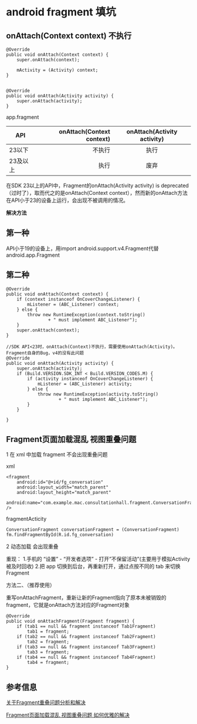 # android fragment 填坑 #

## onAttach(Context context) 不执行 ##

 	@Override
    public void onAttach(Context context) {
        super.onAttach(context);

        mActivity = (Activity) context;
    }


	@Override
    public void onAttach(Activity activity) {
        super.onAttach(activity);
    }


app.fragment

| API | onAttach(Context context) | onAttach(Activity activity) |
| --- | -----:					  | :---:|
| 23以下   | 不执行 | 执行|
| 23及以上   | 执行 | 废弃|

在SDK 23以上的API中，Fragment的onAttach(Activity activity) is deprecated（过时了），取而代之的是onAttach(Context context），然而新的onAttach方法在API小于23的设备上运行，会出现不被调用的情况。

**解决方法**

第一种
---------------

 API小于19的设备上，用import android.support.v4.Fragment代替android.app.Fragment

第二种
-----------

	
	@Override
    public void onAttach(Context context) {
        if (context instanceof OnCoverChangeListener) {
            mListener = (ABC_Listener) context;
        } else {
            throw new RuntimeException(context.toString()
                    + " must implement ABC_Listener");
        }
        super.onAttach(context);
    }

    //SDK API<23时，onAttach(Context)不执行，需要使用onAttach(Activity)。Fragment自身的Bug，v4的没有此问题
    @Override
    public void onAttach(Activity activity) {
        super.onAttach(activity);
        if (Build.VERSION.SDK_INT < Build.VERSION_CODES.M) {
            if (activity instanceof OnCoverChangeListener) {
                mListener = (ABC_Listener) activity;
            } else {
                throw new RuntimeException(activity.toString()
                        + " must implement ABC_Listener");
            }
        }

    }


## Fragment页面加载混乱 视图重叠问题  ##

1 在 xml 中加载 fragment 不会出现重叠问题

xml

	<fragment
        android:id="@+id/fg_conversation"
        android:layout_width="match_parent"
        android:layout_height="match_parent"
        android:name="com.example.mac.consultationhall.fragment.ConversationFragment" />

fragmentActicity 

	ConversationFragment conversationFragment = (ConversationFragment) fm.findFragmentById(R.id.fg_conversation)



2 动态加载 会出现重叠

重现：
1.手机的 “设置” - “开发者选项” - 打开”不保留活动”(主要用于模拟Activity被及时回收) 
2.把 app 切换到后台，再重新打开，通过点按不同的 tab 来切换 Fragment 


方法二、（推荐使用）

重写onAttachFragment，重新让新的Fragment指向了原本未被销毁的fragment，它就是onAttach方法对应的Fragment对象

 	@Override
    public void onAttachFragment(Fragment fragment) {
        if (tab1 == null && fragment instanceof Tab1Fragment)
            tab1 = fragment;
        if (tab2 == null && fragment instanceof Tab2Fragment)
            tab2 = fragment;
        if (tab3 == null && fragment instanceof Tab3Fragment)
            tab3 = fragment;
        if (tab4 == null && fragment instanceof Tab4Fragment)
            tab4 = fragment;
    }


## 参考信息 ##

[关于Fragment重叠问题分析和解决](http://blog.csdn.net/whitley_gong/article/details/51987911)

[Fragment页面加载混乱 视图重叠问题 如何优雅的解决](http://blog.5ibc.net/p/12607.html)